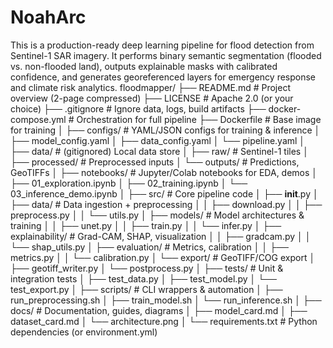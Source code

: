 # NoahArc
This is a production-ready deep learning pipeline for flood detection from Sentinel-1 SAR imagery. It performs binary semantic segmentation (flooded vs. non-flooded land), outputs explainable masks with calibrated confidence, and generates georeferenced layers for emergency response and climate risk analytics. 
floodmapper/
├── README.md                # Project overview (2-page compressed)
├── LICENSE                  # Apache 2.0 (or your choice)
├── .gitignore               # Ignore data, logs, build artifacts
├── docker-compose.yml       # Orchestration for full pipeline
├── Dockerfile               # Base image for training
│
├── configs/                 # YAML/JSON configs for training & inference
│   ├── model_config.yaml
│   ├── data_config.yaml
│   └── pipeline.yaml
│
├── data/                    # (gitignored) Local data store
│   ├── raw/                 # Sentinel-1 tiles
│   ├── processed/           # Preprocessed inputs
│   └── outputs/             # Predictions, GeoTIFFs
│
├── notebooks/               # Jupyter/Colab notebooks for EDA, demos
│   ├── 01_exploration.ipynb
│   ├── 02_training.ipynb
│   └── 03_inference_demo.ipynb
│
├── src/                     # Core pipeline code
│   ├── __init__.py
│   ├── data/                # Data ingestion + preprocessing
│   │   ├── download.py
│   │   ├── preprocess.py
│   │   └── utils.py
│   ├── models/              # Model architectures & training
│   │   ├── unet.py
│   │   ├── train.py
│   │   └── infer.py
│   ├── explainability/      # Grad-CAM, SHAP, visualization
│   │   ├── gradcam.py
│   │   └── shap_utils.py
│   ├── evaluation/          # Metrics, calibration
│   │   ├── metrics.py
│   │   └── calibration.py
│   └── export/              # GeoTIFF/COG export
│       ├── geotiff_writer.py
│       └── postprocess.py
│
├── tests/                   # Unit & integration tests
│   ├── test_data.py
│   ├── test_model.py
│   └── test_export.py
│
├── scripts/                 # CLI wrappers & automation
│   ├── run_preprocessing.sh
│   ├── train_model.sh
│   └── run_inference.sh
│
├── docs/                    # Documentation, guides, diagrams
│   ├── model_card.md
│   ├── dataset_card.md
│   └── architecture.png
│
└── requirements.txt         # Python dependencies (or environment.yml)
